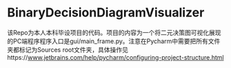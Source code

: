# BinaryDecisionDiagramVisualizer
该Repo为本人本科毕设项目的代码。项目的内容为一个将二元决策图可视化展现的PC端程序程序入口是gui/main_frame.py。注意在Pycharm中需要把所有文件夹都标记为Sources root文件夹，具体操作见https://www.jetbrains.com/help/pycharm/configuring-project-structure.html
